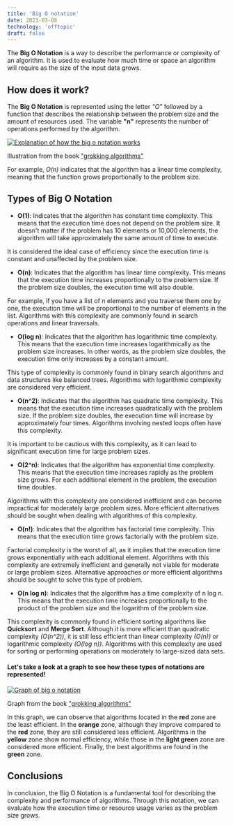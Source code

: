 ```yaml
---
title: 'Big O notation'
date: 2023-03-08
technology: 'offtopic'
draft: false
---
```


The **Big O Notation** is a way to describe the performance or complexity of an algorithm. It is used to evaluate how much time or space an algorithm will require as the size of the input data grows.

## How does it work?

The **Big O Notation** is represented using the letter _"O"_ followed by a function that describes the relationship between the problem size and the amount of resources used. The variable __"n"__ represents the number of operations performed by the algorithm.

[![Explanation of how the big o notation works](/images/postsImages/bigOExplanation.jpg)](/images/postsImages/bigOExplanation.jpg)

<p class="text-center italic">
Illustration from the book <a href="https://codewithmeg.com/grokking.html" target="_blank">
"grokking algorithms"
</a>
</p>

For example, _O(n)_ indicates that the algorithm has a linear time complexity, meaning that the function grows proportionally to the problem size.

## Types of Big O Notation

* __O(1)__: Indicates that the algorithm has constant time complexity. This means that the execution time does not depend on the problem size. It doesn't matter if the problem has 10 elements or 10,000 elements, the algorithm will take approximately the same amount of time to execute. 

It is considered the ideal case of efficiency since the execution time is constant and unaffected by the problem size.

* __O(n)__: Indicates that the algorithm has linear time complexity. This means that the execution time increases proportionally to the problem size. If the problem size doubles, the execution time will also double. 

For example, if you have a list of n elements and you traverse them one by one, the execution time will be proportional to the number of elements in the list. Algorithms with this complexity are commonly found in search operations and linear traversals.

* __O(log n)__: Indicates that the algorithm has logarithmic time complexity. This means that the execution time increases logarithmically as the problem size increases. In other words, as the problem size doubles, the execution time only increases by a constant amount. 

This type of complexity is commonly found in binary search algorithms and data structures like balanced trees. Algorithms with logarithmic complexity are considered very efficient.

* __O(n^2)__: Indicates that the algorithm has quadratic time complexity. This means that the execution time increases quadratically with the problem size. If the problem size doubles, the execution time will increase by approximately four times. Algorithms involving nested loops often have this complexity. 

It is important to be cautious with this complexity, as it can lead to significant execution time for large problem sizes.

* __O(2^n)__: Indicates that the algorithm has exponential time complexity. This means that the execution time increases rapidly as the problem size grows. For each additional element in the problem, the execution time doubles. 

Algorithms with this complexity are considered inefficient and can become impractical for moderately large problem sizes. More efficient alternatives should be sought when dealing with algorithms of this complexity.

* __O(n!)__: Indicates that the algorithm has factorial time complexity. This means that the execution time grows factorially with the problem size. 

Factorial complexity is the worst of all, as it implies that the execution time grows exponentially with each additional element. Algorithms with this complexity are extremely inefficient and generally not viable for moderate or large problem sizes. Alternative approaches or more efficient algorithms should be sought to solve this type of problem.

* __O(n log n)__: Indicates that the algorithm has a time complexity of n log n. This means that the execution time increases proportionally to the product of the problem size and the logarithm of the problem size. 

This complexity is commonly found in efficient sorting algorithms like **Quicksort** and **Merge Sort**. Although it is more efficient than quadratic complexity *(O(n^2))*, it is still less efficient than linear complexity *(O(n))* or logarithmic complexity *(O(log n))*. Algorithms with this complexity are used for sorting or performing operations on moderately to large-sized data sets.

#### Let's take a look at a graph to see how these types of notations are represented!

[![Graph of big o notation](/images/postsImages/bigOGraphic.jpg)](/images/postsImages/bigOGraphic.jpg)
<p class="text-center italic">
Graph from the book <a href="https://codewithmeg.com/grokking.html" target="_blank">
"grokking algorithms"
</a>
</p>

In this graph, we can observe that algorithms located in the **red** zone are the least efficient. In the **orange** zone, although they improve compared to the **red** zone, they are still considered less efficient. Algorithms in the **yellow** zone show normal efficiency, while those in the **light green** zone are considered more efficient. Finally, the best algorithms are found in the **green** zone.

## **Conclusions**

In conclusion, the Big O Notation is a fundamental tool for describing the complexity and performance of algorithms. Through this notation, we can evaluate how the execution time or resource usage varies as the problem size grows.